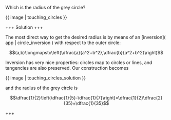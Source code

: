 Which is the radius of the grey circle?

{{ image | touching_circles }}

+++
Solution
+++

The most direct way to get the desired radius is by means of an [inversion]( app | circle_inversion ) with respect to the outer circle: 

$$(a,b)\longmapsto\left(\dfrac{a}{a^2+b^2},\dfrac{b}{a^2+b^2}\right)$$

Inversion has very nice properties: circles map to circles or lines, and tangencies are also preserved. Our construction becomes

{{ image | touching_circles_solution }}

and the radius of the grey circle is

$$\dfrac{1}{2}\left(\dfrac{1}{5}-\dfrac{1}{7}\right)=\dfrac{1}{2}\dfrac{2}{35}=\dfrac{1}{35}$$

+++